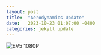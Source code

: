 ```yaml
---
layout: post
title:  "Aerodynamics Update"
date:   2023-10-23 01:07:00 -0400
categories: jekyll update
---
```

![EV5 1080P](/assets/images/EV5.JPG)